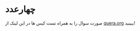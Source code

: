 # چهارعدد

صورت سوال را به همراه تست کیس ها در این لینک از [quera.org](https://quera.org/problemset/177663/) ببینید!